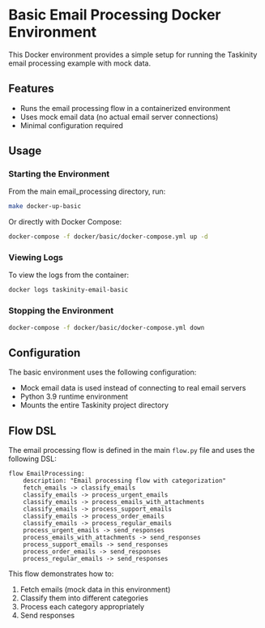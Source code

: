 # Basic Email Processing Docker Environment

This Docker environment provides a simple setup for running the Taskinity email processing example with mock data.

## Features

- Runs the email processing flow in a containerized environment
- Uses mock email data (no actual email server connections)
- Minimal configuration required

## Usage

### Starting the Environment

From the main email_processing directory, run:

```bash
make docker-up-basic
```

Or directly with Docker Compose:

```bash
docker-compose -f docker/basic/docker-compose.yml up -d
```

### Viewing Logs

To view the logs from the container:

```bash
docker logs taskinity-email-basic
```

### Stopping the Environment

```bash
docker-compose -f docker/basic/docker-compose.yml down
```

## Configuration

The basic environment uses the following configuration:

- Mock email data is used instead of connecting to real email servers
- Python 3.9 runtime environment
- Mounts the entire Taskinity project directory

## Flow DSL

The email processing flow is defined in the main `flow.py` file and uses the following DSL:

```
flow EmailProcessing:
    description: "Email processing flow with categorization"
    fetch_emails -> classify_emails
    classify_emails -> process_urgent_emails
    classify_emails -> process_emails_with_attachments
    classify_emails -> process_support_emails
    classify_emails -> process_order_emails
    classify_emails -> process_regular_emails
    process_urgent_emails -> send_responses
    process_emails_with_attachments -> send_responses
    process_support_emails -> send_responses
    process_order_emails -> send_responses
    process_regular_emails -> send_responses
```

This flow demonstrates how to:
1. Fetch emails (mock data in this environment)
2. Classify them into different categories
3. Process each category appropriately
4. Send responses
